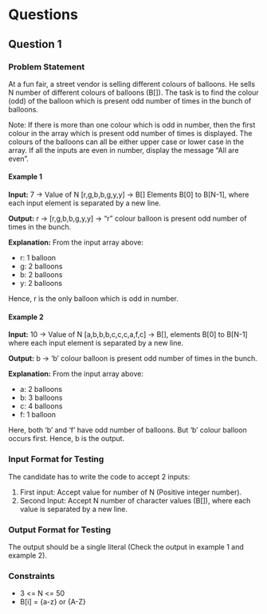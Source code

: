# Questions

## Question 1

### Problem Statement

At a fun fair, a street vendor is selling different colours of balloons. He sells N number of different colours of balloons (B[]). The task is to find the colour (odd) of the balloon which is present odd number of times in the bunch of balloons.

Note: If there is more than one colour which is odd in number, then the first colour in the array which is present odd number of times is displayed. The colours of the balloons can all be either upper case or lower case in the array. If all the inputs are even in number, display the message “All are even”.

#### Example 1

**Input:**
7 -> Value of N
[r,g,b,b,g,y,y] -> B[] Elements B[0] to B[N-1], where each input element is separated by a new line.

**Output:**
r -> [r,g,b,b,g,y,y] -> “r” colour balloon is present odd number of times in the bunch.

**Explanation:**
From the input array above:

- r: 1 balloon
- g: 2 balloons
- b: 2 balloons
- y: 2 balloons

Hence, r is the only balloon which is odd in number.

#### Example 2

**Input:**
10 -> Value of N
[a,b,b,b,c,c,c,a,f,c] -> B[], elements B[0] to B[N-1] where each input element is separated by a new line.

**Output:**
b -> ‘b’ colour balloon is present odd number of times in the bunch.

**Explanation:**
From the input array above:

- a: 2 balloons
- b: 3 balloons
- c: 4 balloons
- f: 1 balloon

Here, both ‘b’ and ‘f’ have odd number of balloons. But ‘b’ colour balloon occurs first. Hence, b is the output.

### Input Format for Testing

The candidate has to write the code to accept 2 inputs:

1. First input: Accept value for number of N (Positive integer number).
2. Second Input: Accept N number of character values (B[]), where each value is separated by a new line.

### Output Format for Testing

The output should be a single literal (Check the output in example 1 and example 2).

### Constraints

- 3 <= N <= 50
- B[i] = {a-z} or {A-Z}
